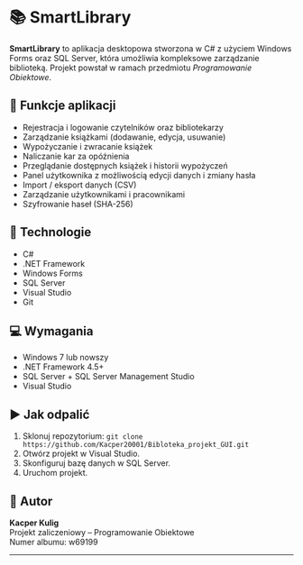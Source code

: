 # 📚 SmartLibrary

**SmartLibrary** to aplikacja desktopowa stworzona w C# z użyciem Windows Forms oraz SQL Server, która umożliwia kompleksowe zarządzanie biblioteką. Projekt powstał w ramach przedmiotu *Programowanie Obiektowe*.

## 🔧 Funkcje aplikacji

- Rejestracja i logowanie czytelników oraz bibliotekarzy
- Zarządzanie książkami (dodawanie, edycja, usuwanie)
- Wypożyczanie i zwracanie książek
- Naliczanie kar za opóźnienia
- Przeglądanie dostępnych książek i historii wypożyczeń
- Panel użytkownika z możliwością edycji danych i zmiany hasła
- Import / eksport danych (CSV)
- Zarządzanie użytkownikami i pracownikami
- Szyfrowanie haseł (SHA-256)

## 🧱 Technologie

- C#
- .NET Framework
- Windows Forms
- SQL Server
- Visual Studio
- Git

## 💻 Wymagania

- Windows 7 lub nowszy
- .NET Framework 4.5+
- SQL Server + SQL Server Management Studio
- Visual Studio

## ▶️ Jak odpalić

1. Sklonuj repozytorium:
   `git clone https://github.com/Kacper20001/Bibloteka_projekt_GUI.git`
2. Otwórz projekt w Visual Studio.
3. Skonfiguruj bazę danych w SQL Server.
4. Uruchom projekt.

## 🧠 Autor

**Kacper Kulig**  
Projekt zaliczeniowy – Programowanie Obiektowe  
Numer albumu: w69199

---


